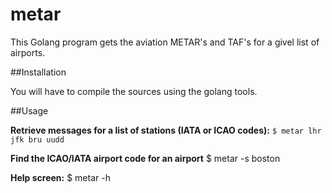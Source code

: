 # metar

This Golang program gets the aviation METAR's and TAF's for a givel list of airports.

##Installation

You will have to compile the sources using the golang tools.

##Usage

**Retrieve messages for a list of stations (IATA or ICAO codes):**
```$ metar lhr jfk bru uudd```


**Find the ICAO/IATA airport code for an airport**
$ metar -s boston

**Help screen:**
$ metar -h
